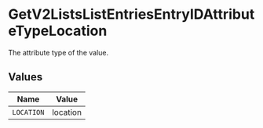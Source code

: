 # GetV2ListsListEntriesEntryIDAttributeTypeLocation

The attribute type of the value.


## Values

| Name       | Value      |
| ---------- | ---------- |
| `LOCATION` | location   |